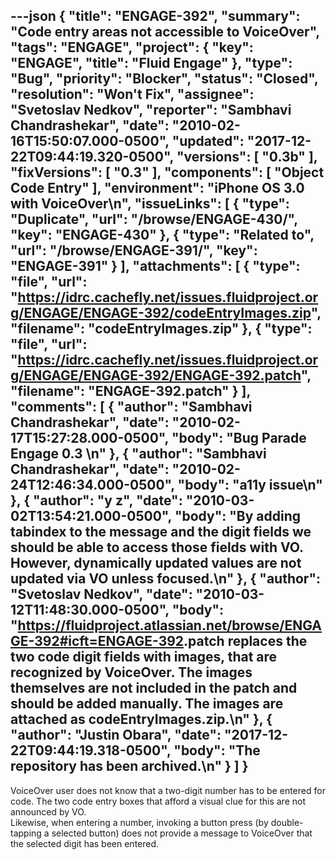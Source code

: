 ---json
{
  "title": "ENGAGE-392",
  "summary": "Code entry areas not accessible to VoiceOver",
  "tags": "ENGAGE",
  "project": {
    "key": "ENGAGE",
    "title": "Fluid Engage"
  },
  "type": "Bug",
  "priority": "Blocker",
  "status": "Closed",
  "resolution": "Won't Fix",
  "assignee": "Svetoslav Nedkov",
  "reporter": "Sambhavi Chandrashekar",
  "date": "2010-02-16T15:50:07.000-0500",
  "updated": "2017-12-22T09:44:19.320-0500",
  "versions": [
    "0.3b"
  ],
  "fixVersions": [
    "0.3"
  ],
  "components": [
    "Object Code Entry"
  ],
  "environment": "iPhone OS 3.0 with VoiceOver\n",
  "issueLinks": [
    {
      "type": "Duplicate",
      "url": "/browse/ENGAGE-430/",
      "key": "ENGAGE-430"
    },
    {
      "type": "Related to",
      "url": "/browse/ENGAGE-391/",
      "key": "ENGAGE-391"
    }
  ],
  "attachments": [
    {
      "type": "file",
      "url": "https://idrc.cachefly.net/issues.fluidproject.org/ENGAGE/ENGAGE-392/codeEntryImages.zip",
      "filename": "codeEntryImages.zip"
    },
    {
      "type": "file",
      "url": "https://idrc.cachefly.net/issues.fluidproject.org/ENGAGE/ENGAGE-392/ENGAGE-392.patch",
      "filename": "ENGAGE-392.patch"
    }
  ],
  "comments": [
    {
      "author": "Sambhavi Chandrashekar",
      "date": "2010-02-17T15:27:28.000-0500",
      "body": "Bug Parade Engage 0.3&#x20;\n"
    },
    {
      "author": "Sambhavi Chandrashekar",
      "date": "2010-02-24T12:46:34.000-0500",
      "body": "a11y issue\n"
    },
    {
      "author": "y z",
      "date": "2010-03-02T13:54:21.000-0500",
      "body": "By adding tabindex to the message and the digit fields we should be able to access those fields with VO. However, dynamically updated values are not updated via VO unless focused.\n"
    },
    {
      "author": "Svetoslav Nedkov",
      "date": "2010-03-12T11:48:30.000-0500",
      "body": "<https://fluidproject.atlassian.net/browse/ENGAGE-392#icft=ENGAGE-392>.patch replaces the two code digit fields with images, that are recognized by VoiceOver. The images themselves are not included in the patch and should be added manually. The images are attached as codeEntryImages.zip.\n"
    },
    {
      "author": "Justin Obara",
      "date": "2017-12-22T09:44:19.318-0500",
      "body": "The repository has been archived.\n"
    }
  ]
}
---
VoiceOver user does not know that a two-digit number has to be entered for code. The two code entry boxes that afford a visual clue for this are not announced by VO.\
Likewise, when entering a number, invoking a button press (by double-tapping a selected button) does not provide a message to VoiceOver that the selected digit has been entered.

        